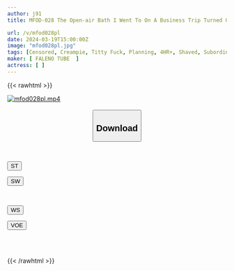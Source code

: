 ```yaml
---
author: j91
title: MFOD-028 The Open-air Bath I Went To On A Business Trip Turned Out To Be A Mixed Bath! ? My Boss, Who I Hate, Came In, Offered Me Some Local Sake, Showed Me His Big Dick, And I Was Too Drunk To Resist, So I Accepted And Was Creampied.

url: /v/mfod028pl
date: 2024-03-19T15:00:00Z
image: "mfod028pl.jpg"
tags: [Censored, Creampie, Titty Fuck, Planning, 4HR+, Shaved, Subordinates - Colleagues	]
maker: [ FALENO TUBE  ]
actress: [ ]
---
```



{{< rawhtml >}}

<div class="video" data-videoid="VaM4kyj9P4sKJ9v">
    <a href="javascript:;">
        <img src="/v/mfod028pl/mfod028pl.jpg" width="WIDTH" height="HEIGHT" alt="mfod028pl.mp4" loading="lazy">
    </a>
</div>

<script type="text/javascript" src="https://j91.asia/asset/on-demand-st.js"></script>

<br>
  <link rel="stylesheet" href="https://j91.asia/asset/bs5.css">
  
  <center>
  <button class="btn btn-primary" type="button" data-bs-toggle="collapse" data-bs-target=".multi-collapse" aria-expanded="false" aria-controls="multiCollapseExample1 multiCollapseExample2"><h2>Download</h2></button></center>
</p>
<div class="row">
  <div class="col">
    <div class="collapse multi-collapse" id="multiCollapseExample1">
      <div class="card card-body">
	      	      <br>
<div class="buttons">  
<p><a href="https://streamtape.to/v/VaM4kyj9P4sKJ9v" target="_blank"><button class="btn-hover color-3"><i class="fa fa-download"></i> ST</button></a></p>
<p><a href="https://asnwish.com/9sgfodva98pc" target="_blank"><button class="btn-hover color-2"><i class="fa fa-download"></i> SW</button></a></p></div>
    </div>
  </div>
</div>
  <div class="col">
    <div class="collapse multi-collapse" id="multiCollapseExample2">
      <div class="card card-body">
	      <br>
<div class="buttons">
<p><a href="https://wolfstream.tv/2qhq2er7pb44"><button class="btn-hover color-9"><i class="fa fa-download"></i> WS</button></a></p>
<p><a href="https://voe.sx/wobohvnxcoii"><button class="btn-hover color-8"><i class="fa fa-download"></i> VOE</button></a></p></div>
<br><br>
      </div>
    </div>
  </div>
</div>

{{< /rawhtml >}}